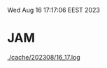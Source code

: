 Wed Aug 16 17:17:06 EEST 2023
# JAM
<a href='./cache/202308/16_17.log'>./cache/202308/16_17.log</a>

